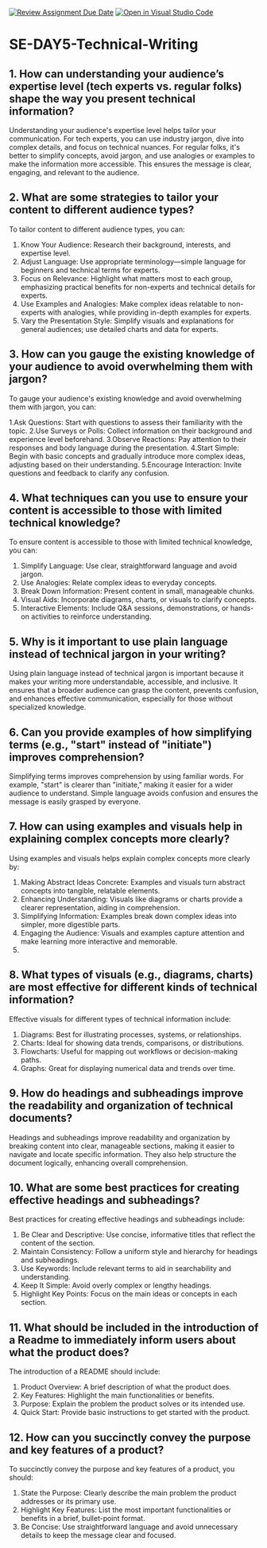 [![Review Assignment Due Date](https://classroom.github.com/assets/deadline-readme-button-22041afd0340ce965d47ae6ef1cefeee28c7c493a6346c4f15d667ab976d596c.svg)](https://classroom.github.com/a/zsAR-pyY)
[![Open in Visual Studio Code](https://classroom.github.com/assets/open-in-vscode-2e0aaae1b6195c2367325f4f02e2d04e9abb55f0b24a779b69b11b9e10269abc.svg)](https://classroom.github.com/online_ide?assignment_repo_id=15652943&assignment_repo_type=AssignmentRepo)
# SE-DAY5-Technical-Writing
## 1. How can understanding your audience’s expertise level (tech experts vs. regular folks) shape the way you present technical information?
Understanding your audience's expertise level helps tailor your communication. For tech experts, you can use industry jargon, dive into complex details, and focus on technical nuances. For regular folks, it's better to simplify concepts, avoid jargon, and use analogies or examples to make the information more accessible. This ensures the message is clear, engaging, and relevant to the audience.
## 2. What are some strategies to tailor your content to different audience types?
To tailor content to different audience types, you can:

1. Know Your Audience: Research their background, interests, and expertise level.
2. Adjust Language: Use appropriate terminology—simple language for beginners and technical terms for experts.
3. Focus on Relevance: Highlight what matters most to each group, emphasizing practical benefits for non-experts and technical details for experts.
4. Use Examples and Analogies: Make complex ideas relatable to non-experts with analogies, while providing in-depth examples for experts.
5. Vary the Presentation Style: Simplify visuals and explanations for general audiences; use detailed charts and data for experts.

## 3. How can you gauge the existing knowledge of your audience to avoid overwhelming them with jargon?
To gauge your audience's existing knowledge and avoid overwhelming them with jargon, you can:

1.Ask Questions: Start with questions to assess their familiarity with the topic.
2.Use Surveys or Polls: Collect information on their background and experience level beforehand.
3.Observe Reactions: Pay attention to their responses and body language during the presentation.
4.Start Simple: Begin with basic concepts and gradually introduce more complex ideas, adjusting based on their understanding.
5.Encourage Interaction: Invite questions and feedback to clarify any confusion.

## 4. What techniques can you use to ensure your content is accessible to those with limited technical knowledge?
To ensure content is accessible to those with limited technical knowledge, you can:

1. Simplify Language: Use clear, straightforward language and avoid jargon.
2. Use Analogies: Relate complex ideas to everyday concepts.
3. Break Down Information: Present content in small, manageable chunks.
4. Visual Aids: Incorporate diagrams, charts, or visuals to clarify concepts.
5. Interactive Elements: Include Q&A sessions, demonstrations, or hands-on activities to reinforce understanding.

## 5. Why is it important to use plain language instead of technical jargon in your writing?
Using plain language instead of technical jargon is important because it makes your writing more understandable, accessible, and inclusive. It ensures that a broader audience can grasp the content, prevents confusion, and enhances effective communication, especially for those without specialized knowledge.

## 6. Can you provide examples of how simplifying terms (e.g., "start" instead of "initiate") improves comprehension?
Simplifying terms improves comprehension by using familiar words. For example, "start" is clearer than "initiate," making it easier for a wider audience to understand. Simple language avoids confusion and ensures the message is easily grasped by everyone.

## 7. How can using examples and visuals help in explaining complex concepts more clearly?
Using examples and visuals helps explain complex concepts more clearly by:

1. Making Abstract Ideas Concrete: Examples and visuals turn abstract concepts into tangible, relatable elements.
2. Enhancing Understanding: Visuals like diagrams or charts provide a clearer representation, aiding in comprehension.
3. Simplifying Information: Examples break down complex ideas into simpler, more digestible parts.
4. Engaging the Audience: Visuals and examples capture attention and make learning more interactive and memorable.
5. 
## 8. What types of visuals (e.g., diagrams, charts) are most effective for different kinds of technical information?
Effective visuals for different types of technical information include:

1. Diagrams: Best for illustrating processes, systems, or relationships.
2. Charts: Ideal for showing data trends, comparisons, or distributions.
3. Flowcharts: Useful for mapping out workflows or decision-making paths.
4. Graphs: Great for displaying numerical data and trends over time.

## 9. How do headings and subheadings improve the readability and organization of technical documents?
Headings and subheadings improve readability and organization by breaking content into clear, manageable sections, making it easier to navigate and locate specific information. They also help structure the document logically, enhancing overall comprehension.

## 10. What are some best practices for creating effective headings and subheadings?
Best practices for creating effective headings and subheadings include:

1. Be Clear and Descriptive: Use concise, informative titles that reflect the content of the section.
2. Maintain Consistency: Follow a uniform style and hierarchy for headings and subheadings.
3. Use Keywords: Include relevant terms to aid in searchability and understanding.
4. Keep It Simple: Avoid overly complex or lengthy headings.
5. Highlight Key Points: Focus on the main ideas or concepts in each section.

## 11. What should be included in the introduction of a Readme to immediately inform users about what the product does?
The introduction of a README should include:

1. Product Overview: A brief description of what the product does.
2. Key Features: Highlight the main functionalities or benefits.
3. Purpose: Explain the problem the product solves or its intended use.
4. Quick Start: Provide basic instructions to get started with the product.

## 12. How can you succinctly convey the purpose and key features of a product?
To succinctly convey the purpose and key features of a product, you should:

1. State the Purpose: Clearly describe the main problem the product addresses or its primary use.
2. Highlight Key Features: List the most important functionalities or benefits in a brief, bullet-point format.
3. Be Concise: Use straightforward language and avoid unnecessary details to keep the message clear and focused.
